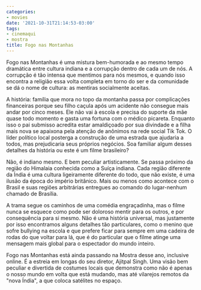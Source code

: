 ```yaml
---
categories:
- movies
date: '2021-10-31T21:14:53-03:00'
tags:
- cinemaqui
- mostra
title: Fogo nas Montanhas
---
```


Fogo nas Montanhas é uma mistura bem-humorada e ao mesmo tempo dramática entre cultura indiana e a corrupção dentro de cada um de nós. A corrupção é tão intensa que mentimos para nós mesmos, e quando isso encontra a religião essa volta completa em torno do ser e da comunidade se dá o nome de cultura: as mentiras socialmente aceitas.

A história: família que mora no topo da montanha passa por complicações financeiras porque seu filho caçula após um acidente não consegue mais andar por cinco meses. Ele não vai à escola e precisa do suporte da mãe quase todo momento e gasta uma fortuna com o médico picareta. Enquanto isso o pai submisso acredita estar amaldiçoado por sua divindade e a filha mais nova se apaixona pela atenção de anônimos na rede social Tik Tok. O líder político local posterga a construção de uma estrada que ajudaria a todos, mas prejudicaria seus próprios negócios. Soa familiar algum desses detalhes da história ou este é um filme brasileiro?

Não, é indiano mesmo. E bem peculiar artisticamente. Se passa próximo da região do Himalaia conhecida como a Suíça indiana. Cada região diferente da Índia é uma cultura ligeiramente diferente do todo, que não existe, é uma ilusão da época do império britânico. Mais ou menos como acontece com o Brasil e suas regiões arbitrárias entregues ao comando do lugar-nenhum chamado de Brasília.

A trama segue os caminhos de uma comédia engraçadinha, mas o filme nunca se esquece como pode ser doloroso mentir para os outros, e por consequência para si mesmo. Não é uma história universal, mas justamente por isso encontramos alguns detalhes tão particulares, como o menino que sofre bullying na escola e que prefere ficar para sempre em uma cadeira de rodas do que voltar para lá, que é do particular que o filme atinge uma mensagem mais global para o espectador do mundo inteiro.

Fogo nas Montanhas está ainda passando na Mostra desse ano, inclusive online. É a estreia em longas do seu diretor, Ajitpal Singh. Uma visão bem peculiar e divertida de costumes locais que demonstra como não é apenas o nosso mundo em volta que está mudando, mas até vilarejos remotos da "nova Índia", a que coloca satélites no espaço.